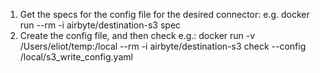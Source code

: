 1. Get the specs for the config file for the desired connector:
   e.g. docker run --rm -i airbyte/destination-s3 spec
2. Create the config file, and then check e.g.:
   docker run -v /Users/eliot/temp:/local --rm -i airbyte/destination-s3 check --config /local/s3_write_config.yaml
